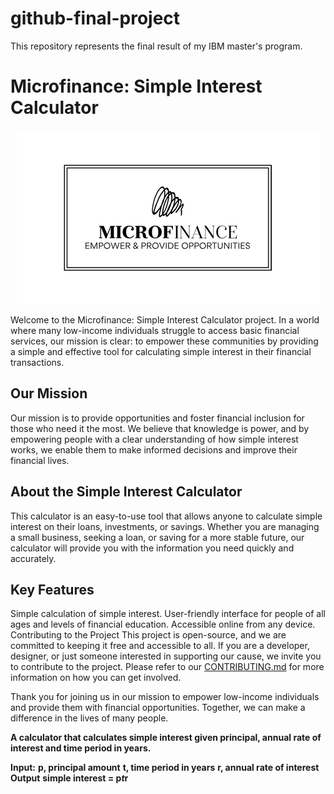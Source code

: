 # github-final-project
This repository represents the final result of my IBM master's program.


# Microfinance: Simple Interest Calculator
###
 <div style="text-align:center">
    <img src="Resources/Microfinances_Logo-transformed (2).png" alt="Texto alternativo de la imagen">
</div>



Welcome to the Microfinance: Simple Interest Calculator project. In a world where many low-income individuals struggle to access basic financial services, our mission is clear: to empower these communities by providing a simple and effective tool for calculating simple interest in their financial transactions.

## Our Mission
Our mission is to provide opportunities and foster financial inclusion for those who need it the most. We believe that knowledge is power, and by empowering people with a clear understanding of how simple interest works, we enable them to make informed decisions and improve their financial lives.

## About the Simple Interest Calculator
This calculator is an easy-to-use tool that allows anyone to calculate simple interest on their loans, investments, or savings. Whether you are managing a small business, seeking a loan, or saving for a more stable future, our calculator will provide you with the information you need quickly and accurately.

## Key Features
Simple calculation of simple interest.
User-friendly interface for people of all ages and levels of financial education.
Accessible online from any device.
Contributing to the Project
This project is open-source, and we are committed to keeping it free and accessible to all. If you are a developer, designer, or just someone interested in supporting our cause, we invite you to contribute to the project. Please refer to our [CONTRIBUTING.md](CONTRIBUTING.md)
 for more information on how you can get involved.

Thank you for joining us in our mission to empower low-income individuals and provide them with financial opportunities. Together, we can make a difference in the lives of many people.


**A calculator that calculates simple interest given principal, annual rate of interest and time period in years.**

**Input:**
  **p, principal amount**
  **t, time period in years**
  **r, annual rate of interest**
**Output**
  **simple interest = p*t*r**
